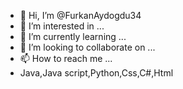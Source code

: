 - 👋 Hi, I’m @FurkanAydogdu34
- 👀 I’m interested in ...
- 🌱 I’m currently learning ...
- 💞️ I’m looking to collaborate on ...
- 📫 How to reach me ...
- Java,Java script,Python,Css,C#,Html

<!---
FurkanAydogdu34/FurkanAydogdu34 is a ✨ special ✨ repository because its `README.md` (this file) appears on your GitHub profile.
You can click the Preview link to take a look at your changes.
--->
